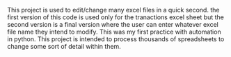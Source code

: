This project is used to edit/change many excel files in a quick second. the first version of this code is used only for the tranactions excel sheet but the second version is a final version where the user can enter whatever excel file name they intend to modify. This was my first practice with automation in python. This project is intended to process thousands of spreadsheets to change some sort of detail within them.
